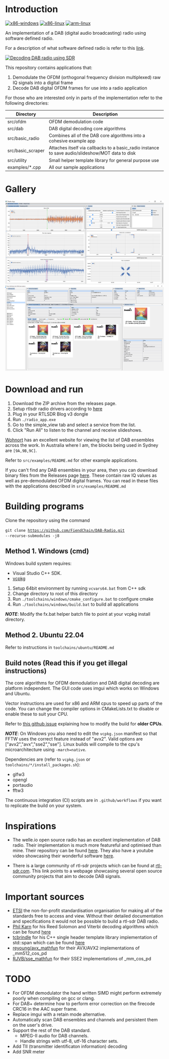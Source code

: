 # Introduction
[![x86-windows](https://github.com/FiendChain/DAB-Radio/actions/workflows/x86-windows.yml/badge.svg)](https://github.com/FiendChain/DAB-Radio/actions/workflows/x86-windows.yml)
[![x86-linux](https://github.com/FiendChain/DAB-Radio/actions/workflows/x86-linux.yml/badge.svg)](https://github.com/FiendChain/DAB-Radio/actions/workflows/x86-linux.yml)
[![arm-linux](https://github.com/FiendChain/DAB-Radio/actions/workflows/arm-linux.yml/badge.svg)](https://github.com/FiendChain/DAB-Radio/actions/workflows/arm-linux.yml)

An implementation of a DAB (digital audio broadcasting) radio using software defined radio. 

For a description of what software defined radio is refer to this [link](https://www.rtl-sdr.com/about-rtl-sdr/). 

[![Decoding DAB radio using SDR](http://img.youtube.com/vi/4bb0FQFrgE8/0.jpg)](http://youtu.be/4bb0FQFrgE8 "Decoding DAB radio using SDR")

This repository contains applications that:
1. Demodulate the OFDM (orthogonal frequency division multiplexed) raw IQ signals into a digital frame
2. Decode DAB digital OFDM frames for use into a radio application

For those who are interested only in parts of the implementation refer to the following directories:

| Directory | Description |
| --- | --- |
| src/ofdm          | OFDM demodulation code |
| src/dab           | DAB digital decoding core algorithms |
| src/basic_radio   | Combines all of the DAB core algorithms into a cohesive example app |
| src/basic_scraper | Attaches itself via callbacks to a basic_radio instance to save audio/slideshow/MOT data to disk |
| src/utility       | Small helper template library for general purpose use |
| examples/*.cpp    | All our sample applications |

# Gallery
![OFDM Demodulator GUI](docs/gallery/ofdm_demodulator_gui.png)
![Simple Radio GUI](docs/gallery/simple_radio_gui.png)

# Download and run
1. Download the ZIP archive from the releases page. 
2. Setup rtlsdr radio drivers according to [here](https://www.rtl-sdr.com/rtl-sdr-quick-start-guide/)
3. Plug in your RTLSDR Blog v3 dongle
4. Run <code>./radio_app.exe</code>
5. Go to the simple_view tab and select a service from the list. 
6. Click "Run All" to listen to the channel and receive slideshows.

[Wohnort](http://www.wohnort.org/dab/) has an excellent website for viewing the list of DAB ensembles across the work. In Australia where I am, the blocks being used in Sydney are <code>[9A,9B,9C]</code>.

Refer to <code>src/examples/README.md</code> for other example applications.

If you can't find any DAB ensembles in your area, then you can download binary files from the Releases page [here](https://github.com/FiendChain/DAB-Radio/releases/tag/raw-iq-data). These contain raw IQ values as well as pre-demodulated OFDM digital frames. You can read in these files with the applications described in <code>src/examples/README.md</code>

# Building programs
Clone the repository using the command

<code>git clone https://github.com/FiendChain/DAB-Radio.git --recurse-submodules -j8</code>

## Method 1. Windows (cmd)
Windows build system requires:
- Visual Studio C++ SDK.
- [vcpkg](https://vcpkg.io/en/getting-started.html)

1. Setup 64bit environment by running <code>vcvars64.bat</code> from C++ sdk
2. Change directory to root of this directory
3. Run <code>./toolchains/windows/cmake_configure.bat</code> to configure cmake
4. Run <code>./toolchains/windows/build.bat</code> to build all applications

***NOTE***: Modify the fx.bat helper batch file to point at your vcpkg install directory. 

## Method 2. Ubuntu 22.04
Refer to instructions in <code>toolchains/ubuntu/README.md</code>

## Build notes (Read this if you get illegal instructions)
The core algorithms for OFDM demodulation and DAB digital decoding are platform independent. The GUI code uses imgui which works on Windows and Ubuntu. 

Vector instructions are used for x86 and ARM cpus to speed up parts of the code.
You can change the compiler options in CMakeLists.txt to disable or enable these to suit your CPU.

Refer to [this github issue](https://github.com/FiendChain/DAB-Radio/issues/2#issuecomment-1627787907) explaining how to modify the build for **older CPUs**.

***NOTE***: On Windows you also need to edit the <code>vcpkg.json</code> manifest so that FFTW uses the correct feature instead of "avx2". Valid options are ["avx2","avx","sse2","sse"]. Linux builds will compile to the cpu's microarchitecture using <code>-march=native</code>.

Dependencies are (refer to <code>vcpkg.json</code> or <code>toolchains/*/install_packages.sh</code>):
- glfw3
- opengl
- portaudio
- fftw3

The continuous integration (CI) scripts are in <code>.github/workflows</code> if you want to replicate the build on your system.

# Inspirations
- The welle.io open source radio has an excellent implementation of DAB radio. Their implementation is much more featureful and optimised than mine. Their repository can be found [here](https://github.com/albrechtl/welle.io). They also have a youtube video showcasing their wonderful software [here](https://www.youtube.com/watch?v=IJcgdmud-AI). 

- There is a large community of rtl-sdr projects which can be found at [rtl-sdr.com](https://www.rtl-sdr.com/tag/dab/). This link points to a webpage showcasing several open source community projects that aim to decode DAB signals.

# Important sources
- [ETSI](https://www.etsi.org/standards) the non-for-profit standardisation organisation for making all of the standards free to access and view. Without their detailed documentation and specifications it would not be possible to build a rtl-sdr DAB radio.
- [Phil Karn](https://github.com/ka9q) for his Reed Solomon and Viterbi decoding algorithms which can be found [here](https://github.com/ka9q/libfec)
- [tcbrindle](https://github.com/tcbrindle) for his C++ single header template library implementation of std::span which can be found [here](https://github.com/tcbrindle/span)
- [reyoung/avx_mathfun](https://github.com/reyoung/avx_mathfun) for their AVX/AVX2 implementations of _mm512_cos_pd
- [RJVB/sse_mathfun](https://github.com/RJVB/sse_mathfun) for their SSE2 implementations of _mm_cos_pd

# TODO
- For OFDM demodulator the hand written SIMD might perform extremely poorly when compiling on gcc or clang.
- For DAB+ determine how to perform error correction on the firecode CRC16 in the AAC super frame.
- Replace imgui with a retain mode alternative.
- Automatically scan DAB ensembles and channels and persistent them on the user's drive.
- Support the rest of the DAB standard.
    - MPEG-II audio for DAB channels.
    - Handle strings with utf-8, utf-16 character sets. 
- Add TII (transmitter identificaton information) decoding
- Add SNR meter
